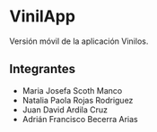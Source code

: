 # VinilApp

Versión móvil de la aplicación Vinilos.

## Integrantes

- Maria Josefa Scoth Manco
- Natalia Paola Rojas Rodriguez
- Juan David Ardila Cruz
- Adrián Francisco Becerra Arias
